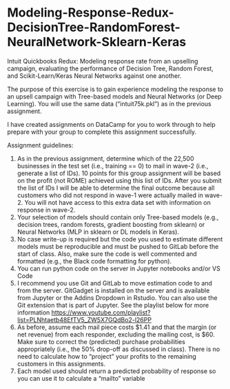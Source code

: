 # Modeling-Response-Redux-DecisionTree-RandomForest-NeuralNetwork-Sklearn-Keras
Intuit Quickbooks Redux: Modeling response rate from an upselling campaign, evaluating the performance of Decision Tree, Random Forest, and Scikit-Learn/Keras Neural Networks against one another.

The purpose of this exercise is to gain experience modeling the response to an upsell campaign 
with Tree-based models and Neural Networks (or Deep Learning). You will use the same data 
(“intuit75k.pkl”) as in the previous assignment. 
 
I have created assignments on DataCamp for you to work through to help prepare with your 
group to complete this assignment successfully.   
 
Assignment guidelines: 
1.  As in the previous assignment, determine which of the 22,500 businesses in the test set (i.e., 
training == 0) to mail in wave-2 (i.e., generate a list of IDs). 10 points for this group 
assignment will be based on the profit (not ROME) achieved using this list of IDs. After you 
submit the list of IDs I will be able to determine the final outcome because all customers who 
did not respond in wave-1 were actually mailed in wave-2. You will not have access to this 
extra data set with information on response in wave-2. 
2.  Your selection of models should contain only Tree-based models (e.g., decision trees, 
random forests,  gradient boosting from sklearn) or Neural Networks (MLP in sklearn or DL 
models in Keras).  
3.  No case write-up is required but the code you used to estimate different models must be 
reproducible and must be pushed to GitLab before the start of class. Also, make sure the 
code is well commented and formatted (e.g., the Black code formatting for python). 
4.  You can run python code on the server in Jupyter notebooks and/or VS Code 
5.  I recommend you use Git and GitLab to move estimation code to and from the server. 
GitGadget is installed on the server and is available from Jupyter or the Addins Dropdown in 
Rstudio. You can also use the Git extension that is part of Jupyter. See the playlist below for 
more information 
https://www.youtube.com/playlist?list=PLNhtaetb48EfTV5_ZW5X7GQdBo2-l26PP  
6.  As before, assume each mail piece costs $1.41 and that the margin (or net revenue) from each 
responder, excluding the mailing cost, is $60. Make sure to correct the (predicted) purchase 
probabilities appropriately (i.e., the 50% drop-off as discussed in class). There is no need to 
calculate how to “project” your profits to the remaining customers in this assignments.  
7.  Each model used should return a predicted probability of response so you can use it to 
calculate a “mailto” variable 
